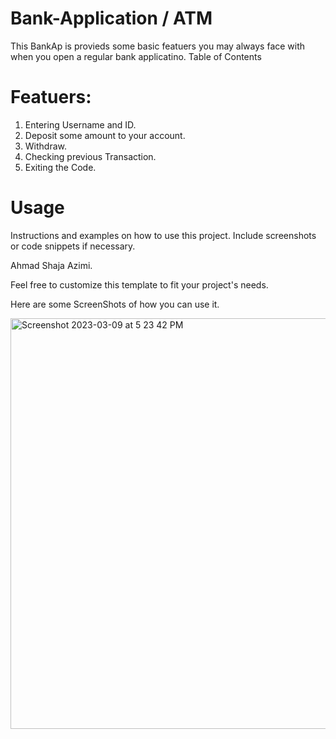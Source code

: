 # Bank-Application / ATM

This BankAp is provieds some basic featuers you may always face with when you open a regular bank applicatino.
Table of Contents


# Featuers: 

1. Entering Username and ID.
2. Deposit some amount to your account.
3. Withdraw.
4. Checking previous Transaction.
5. Exiting the Code.

# Usage

Instructions and examples on how to use this project. Include screenshots or code snippets if necessary.

Ahmad Shaja Azimi.

Feel free to customize this template to fit your project's needs.

Here are some ScreenShots of how you can use it.


<img width="657" alt="Screenshot 2023-03-09 at 5 23 42 PM" src="https://user-images.githubusercontent.com/110715621/224054193-1018a7da-ac5b-4f5e-8683-3af2549349ad.png">
